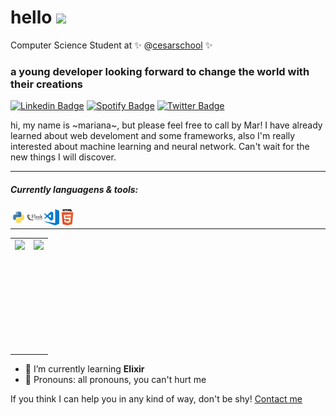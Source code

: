 # hello  <img src="https://media4.giphy.com/media/yGhIqFuOx84KY/giphy.gif" width="40">

Computer Science Student at ✨ @[cesarschool](http://www.cesar.school) ✨ 

### a young developer looking forward to change the world with their creations 

[![Linkedin Badge](https://img.shields.io/badge/-Mar-blue?style=flat-square&logo=Linkedin&logoColor=white&link=https://www.linkedin.com/in/mariana-galdino-059243174/)](https://www.linkedin.com/in/mariana-galdino-059243174/) [![Spotify Badge](https://img.shields.io/badge/Spotify-%231ED760.svg?&style=flat-square&logo=spotify&logoColor=white&link=https://open.spotify.com/user/9ssz7ctwi8prfhuo7whd9ojkf)](https://open.spotify.com/user/9ssz7ctwi8prfhuo7whd9ojkf) [![Twitter Badge](https://img.shields.io/badge/Twitter-%230077B5.svg?&style=flat-square&logo=twitter&logoColor=white&link=https://twitter.com/asgaidino)](https://twitter.com/asgaidino)

hi, my name is ~mariana~, but please feel free to call by Mar! I have already learned about web develoment and some frameworks, also I'm really interested about machine learning and neural network. Can't wait for the new things I will discover.

---
##### Currently languagens & tools:

<img align="left" alt="python" width="26px" src="https://raw.githubusercontent.com/github/explore/80688e429a7d4ef2fca1e82350fe8e3517d3494d/topics/python/python.png" />
<img align="left" alt="flask" width="26px" src="https://raw.githubusercontent.com/github/explore/80688e429a7d4ef2fca1e82350fe8e3517d3494d/topics/flask/flask.png" />
<img align="left" alt="Visual Studio Code" width="26px" src="https://raw.githubusercontent.com/github/explore/80688e429a7d4ef2fca1e82350fe8e3517d3494d/topics/visual-studio-code/visual-studio-code.png" />
<img align="left" alt="HTML5" width="26px" src="https://raw.githubusercontent.com/github/explore/80688e429a7d4ef2fca1e82350fe8e3517d3494d/topics/html/html.png" />


<br />

---

<center>
  <table>
    <tr >
        <td><img height="180em" align="left" src="https://github-readme-stats.vercel.app/api?username=bymar&show_icons=true&theme=radical" /></td>
        <td><img height="180em" align="left" src="https://github-readme-stats.vercel.app/api/top-langs/?username=bymar&layout=compact&langs_count=16&theme=radical" /></td>
    </tr>   
  </table>
</center>

- 🌱 I’m currently learning **Elixir** 
- 🔭 Pronouns: all pronouns, you can't hurt me 

If you think I can help you in any kind of way, don't be shy! [Contact me](mailto:mgaldinoas@gmail.com)
